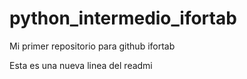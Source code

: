 # python_intermedio_ifortab
Mi primer repositorio para github ifortab

Esta es una nueva linea del readmi
